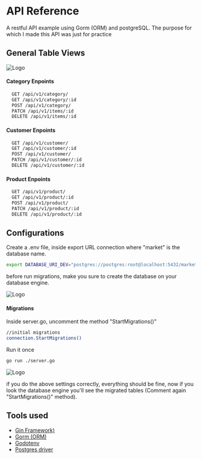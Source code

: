 
# API Reference

A restful API example using Gorm (ORM) and postgreSQL. The purpose for which I made this API was just for practice
## General Table Views
![Logo](https://imgdb.net/storage/uploads/c63b9da5526062e5825e16a73e0019bbc07416eb64ddfa797317b89b259fadc9.png)

#### Category Enpoints

```bash
  GET /api/v1/category/
  GET /api/v1/category/:id
  POST /api/v1/category/
  PATCH /api/v1/items/:id
  DELETE /api/v1/items/:id
```
#### Customer Enpoints

```bash
  GET /api/v1/customer/
  GET /api/v1/customer/:id
  POST /api/v1/customer/
  PATCH /api/v1/customer/:id
  DELETE /api/v1/customer/:id
```
#### Product Enpoints

```bash
  GET /api/v1/product/
  GET /api/v1/product/:id
  POST /api/v1/product/
  PATCH /api/v1/product/:id
  DELETE /api/v1/product/:id
```

## Configurations

Create a .env file, inside export URL connection where "market" is the database name.
```bash
export DATABASE_URI_DEV="postgres://postgres:root@localhost:5432/market?sslmode=disable"
```
before run migrations, make you sure to create the database on your database engine.

![Logo](https://imgdb.net/storage/uploads/9ce2f9737d291a4aa4f46358fbda20573674c1e452bc5ca8c69043d90cf910bd.png)


#### Migrations
Inside server.go, uncomment the method "StartMigrations()"
```bash
//initial migrations
connection.StartMigrations()
```

Run it once
```bash
go run ./server.go
```
![Logo](https://imgdb.net/storage/uploads/69bb6b48d94a888868f9b10cca4e8793d1bb09d914495645efd783904ccfd5ab.png)

if you do the above settings correctly, everything should be fine, now if you look the database engine you'll see the migrated tables
(Comment again "StartMigrations()" method).

## Tools used
- [Gin Framework)](https://gin-gonic.com/)
- [Gorm (ORM)](https://gorm.io/index.html)
- [Godotenv](https://github.com/joho/godotenv)
- [Postgres driver](https://github.com/lib/pq)
